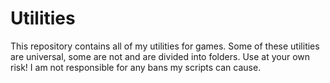 # Utilities
This repository contains all of my utilities for games.
Some of these utilities are universal, some are not and are divided into folders.
Use at your own risk!
I am not responsible for any bans my scripts can cause.
